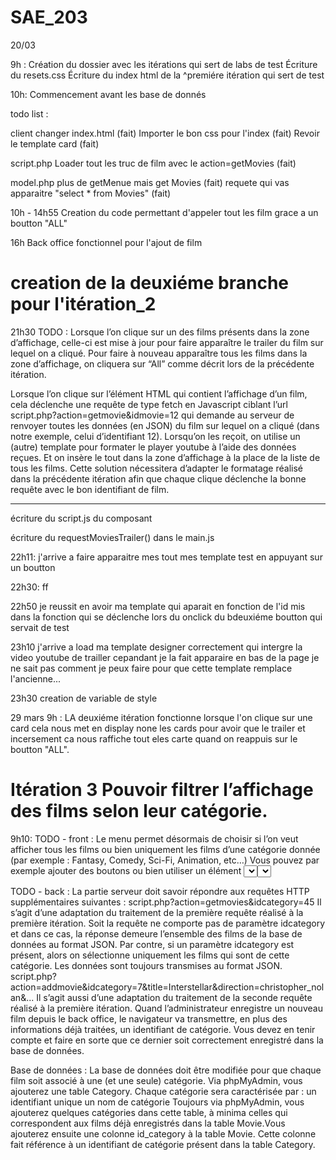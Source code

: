 # SAE_203

20/03

9h :
Création du dossier avec les itérations qui sert de labs de test
Écriture du resets.css
Écriture du index html de la ^premiére itération qui sert de test

10h:
Commencement avant les base de donnés

todo list :

client
changer index.html (fait)
Importer le bon css pour l'index (fait)
Revoir le template card (fait)

script.php
Loader tout les truc de film avec le action=getMovies (fait)

model.php
plus de getMenue mais get Movies (fait)
requete qui vas apparaitre "select \* from Movies" (fait)

10h - 14h55
Creation du code permettant d'appeler tout les film grace a un boutton "ALL"

16h
Back office fonctionnel pour l'ajout de film

# creation de la deuxiéme branche pour l'itération_2

21h30
TODO :
Lorsque l’on clique sur un des films présents dans la zone d’affichage, celle-ci est mise à jour pour faire apparaître le trailer du film sur lequel on a cliqué. Pour faire à nouveau apparaître tous les films dans la zone d’affichage, on cliquera sur “All” comme décrit lors de la précédente itération.

Lorsque l’on clique sur l’élément HTML qui contient l’affichage d’un film, cela déclenche une requête de type fetch en Javascript ciblant l’url script.php?action=getmovie&idmovie=12 qui demande au serveur de renvoyer toutes les données (en JSON) du film sur lequel on a cliqué (dans notre exemple, celui d’identifiant 12). Lorsqu’on les reçoit, on utilise un (autre) template pour formater le player youtube à l’aide des données reçues. Et on insère le tout dans la zone d’affichage à la place de la liste de tous les films. Cette solution nécessitera d’adapter le formatage réalisé dans la précédente itération afin que chaque clique déclenche la bonne requête avec le bon identifiant de film.

---

écriture du script.js du composant

écriture du requestMoviesTrailer() dans le main.js

22h11:
j'arrive a faire apparaitre mes tout mes template test en appuyant sur un boutton

22h30:
ff

22h50
je reussit en avoir ma template qui aparait en fonction de l'id mis dans la fonction qui se déclenche lors du onclick du bdeuxiéme boutton qui servait de test

23h10
j'arrive a load ma template designer correctement qui intergre la video youtube de trailler cepandant je la fait apparaire en bas de la page je ne sait pas comment je peux faire pour que cette template remplace l'ancienne...

23h30
creation de variable de style

29 mars
9h :
LA deuxiéme itération fonctionne lorsque l'on clique sur une card cela nous met en display none les cards pour avoir que le trailer et incersement ca nous raffiche tout eles carte quand on reappuis sur le boutton "ALL".

# Itération 3 Pouvoir filtrer l’affichage des films selon leur catégorie.

9h10:
TODO - front :
Le menu permet désormais de choisir si l’on veut afficher tous les films ou bien uniquement les films d’une catégorie donnée (par exemple : Fantasy, Comedy, Sci-Fi, Animation, etc…) Vous pouvez par exemple ajouter des boutons ou bien utiliser un élément <select> pour que votre menu ne soit pas dépendant du nombre de catégories. Cette solution vous est recommandée. L’option “All” fait partie des options de votre <select> si l’utilisateur ne souhaite pas filtrer. Et c’est l’option par défaut.

TODO - back :
La partie serveur doit savoir répondre aux requêtes HTTP supplémentaires suivantes :
script.php?action=getmovies&idcategory=45
Il s’agit d’une adaptation du traitement de la première requête réalisé à la première itération. Soit la requête ne comporte pas de paramètre idcategory et dans ce cas, la réponse demeure l’ensemble des films de la base de données au format JSON. Par contre, si un paramètre idcategory est présent, alors on sélectionne uniquement les films qui sont de cette catégorie. Les données sont toujours transmises au format JSON.
script.php?action=addmovie&idcategory=7&title=Interstellar&direction=christopher_nolan&...
Il s’agit aussi d’une adaptation du traitement de la seconde requête réalisé à la première itération. Quand l’administrateur enregistre un nouveau film depuis le back office, le navigateur va transmettre, en plus des informations déjà traitées, un identifiant de catégorie. Vous devez en tenir compte et faire en sorte que ce dernier soit correctement enregistré dans la base de données.

Base de données :
La base de données doit être modifiée pour que chaque film soit associé à une (et une seule) catégorie. Via phpMyAdmin, vous ajouterez une table Category. Chaque catégorie sera caractérisée par :
un identifiant unique
un nom de catégorie
Toujours via phpMyAdmin, vous ajouterez quelques catégories dans cette table, à minima celles qui correspondent aux films déjà enregistrés dans la table Movie.Vous ajouterez ensuite une colonne id_category à la table Movie. Cette colonne fait référence à un identifiant de catégorie présent dans la table Category.
